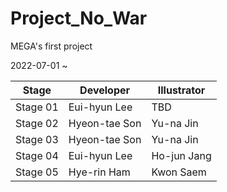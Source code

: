 # Project_No_War

MEGA's first project

2022-07-01 ~

|    Stage     |   Developer   | Illustrator  |
| ------------ | ------------- | ------------ |
|   Stage 01   | Eui-hyun Lee  |     TBD      |
|   Stage 02   | Hyeon-tae Son |  Yu-na Jin   |
|   Stage 03   | Hyeon-tae Son |  Yu-na Jin   |
|   Stage 04   | Eui-hyun Lee  | Ho-jun Jang  |
|   Stage 05   |  Hye-rin Ham  |  Kwon Saem   |
